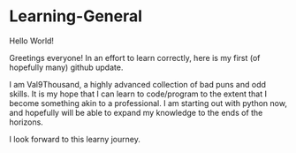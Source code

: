 # Learning-General

Hello World!

Greetings everyone!
In an effort to learn correctly, here is my first (of hopefully many) github update.

I am Val9Thousand, a highly advanced collection of bad puns and odd skills. It is my hope that I can learn to code/program to the extent that I become something akin to a professional. I am starting out with python now, and hopefully will be able to expand my knowledge to the ends of the horizons.

I look forward to this learny journey.
